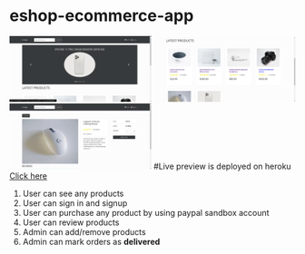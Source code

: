 # eshop-ecommerce-app
<img src="./uploads/Screenshot1.png" width="250">
<img src="./uploads/Screenshot2.png" width="250">
<img src="./uploads/Screenshot3.png" width="250">
#Live preview is deployed on heroku <a href="https://eshopp2021.herokuapp.com/">Click here</a>
<ol>
  <li>User can see any products</li>
  <li>User can sign in and signup </li>
  <li>User can purchase any product by using paypal sandbox account</li>
  <li>User can review products </li>
  <li>Admin can add/remove products</li>
  <li>Admin can mark orders as <strong>delivered</strong></li>
</ol>
